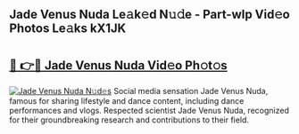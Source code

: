 ## Jade Venus Nuda Le𝚊k𝚎d N𝚞𝚍e - Part-wIp Vid𝚎o Photos Le𝚊ks kX1JK

# <h2><a href="http://fbc25y.evod.top/?m=Jade+Venus+Nuda">🔗 👉🔴 Jade Venus Nuda Vid𝚎o Ph𝚘t𝚘s</a></h2>

[![Jade Venus Nuda N𝚞d𝚎s](https://i.imgur.com/8V9OHl7.gif)](http://fbc25y.evod.top/?m=Jade+Venus+Nuda)
Social media sensation Jade Venus Nuda, famous for sharing lifestyle and dance content, including dance performances and vlogs. Respected scientist Jade Venus Nuda, recognized for their groundbreaking research and contributions to their field. 
